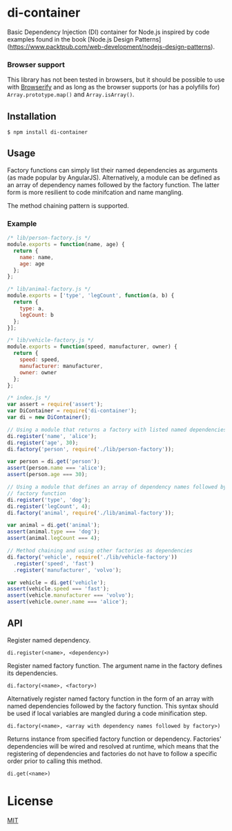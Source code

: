 # di-container

Basic Dependency Injection (DI) container for Node.js inspired by code examples
found in the book [Node.js Design Patterns]
(https://www.packtpub.com/web-development/nodejs-design-patterns).

### Browser support

This library has not been tested in browsers, but it should be possible to use
with [Browserify](http://browserify.org/) and as long as the browser supports
(or has a polyfills for) `Array.prototype.map()` and `Array.isArray()`.

## Installation

`$ npm install di-container`

## Usage

Factory functions can simply list their named dependencies as arguments (as
made popular by AngularJS). Alternatively, a module can be defined as an array
of dependency names followed by the factory function. The latter form is more
resilient to code minifcation and name mangling.

The method chaining pattern is supported.

### Example

```js
/* lib/person-factory.js */
module.exports = function(name, age) {
  return {
    name: name,
    age: age
  };
};

/* lib/animal-factory.js */
module.exports = ['type', 'legCount', function(a, b) {
  return {
    type: a,
    legCount: b
  };
}];

/* lib/vehicle-factory.js */
module.exports = function(speed, manufacturer, owner) {
  return {
    speed: speed,
    manufacturer: manufacturer,
    owner: owner
  };
};

/* index.js */
var assert = require('assert');
var DiContainer = require('di-container');
var di = new DiContainer();

// Using a module that returns a factory with listed named dependencies.
di.register('name', 'alice');
di.register('age', 30);
di.factory('person', require('./lib/person-factory'));

var person = di.get('person');
assert(person.name === 'alice');
assert(person.age === 30);

// Using a module that defines an array of dependency names followed by the
// factory function
di.register('type', 'dog');
di.register('legCount', 4);
di.factory('animal', require('./lib/animal-factory'));

var animal = di.get('animal');
assert(animal.type === 'dog');
assert(animal.legCount === 4);

// Method chaining and using other factories as dependencies
di.factory('vehicle', require('./lib/vehicle-factory'))
  .register('speed', 'fast')
  .register('manufacturer', 'volvo');

var vehicle = di.get('vehicle');
assert(vehicle.speed === 'fast');
assert(vehicle.manufacturer === 'volvo');
assert(vehicle.owner.name === 'alice');
```

## API

Register named dependency.

`di.register(<name>, <dependency>)`

Register named factory function. The argument name in the factory defines its
dependencies.

`di.factory(<name>, <factory>)`

Alternatively register named factory function in the form of an array with named
dependencies followed by the factory function. This syntax should be used if
local variables are mangled during a code minification step.

`di.factory(<name>, <array with dependency names followed by factory>)`

Returns instance from specified factory function or dependency. Factories'
dependencies will be wired and resolved at runtime, which means that the
registering of dependencies and factories do not have to follow a specific
order prior to calling this method.

`di.get(<name>)`

# License

[MIT](LICENSE)